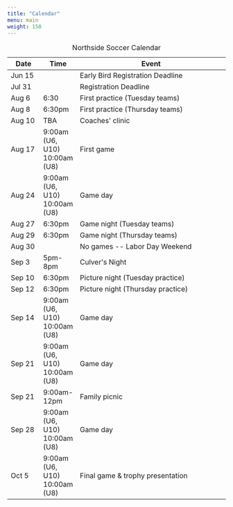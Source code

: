 ```yaml
---
title: "Calendar"
menu: main
weight: 150
---
```


<table class="table">
  <caption align="top">Northside Soccer Calendar</caption>
  <thead>
    <tr>
      <th width="15%">Date</th>
      <th width="15%">Time</th>
      <th width="70%">Event</th>
    </tr>
  </thead>
  <tbody>
    <tr>
      <td>Jun 15</td>
      <td></td>
      <td>Early Bird Registration Deadline</td>
    </tr>
    <tr>
      <td>Jul 31</td>
      <td></td>
      <td>Registration Deadline</td>
    </tr>
    <tr>
      <td>Aug 6</td>
      <td>6:30</td>
      <td>First practice (Tuesday teams)</td>
    </tr>
    <tr>
      <td>Aug 8</td>
      <td>6:30pm</td>
      <td>First practice (Thursday teams)</td>
    </tr>
    <tr>
      <td>Aug 10</td>
      <td>TBA</td>
      <td>Coaches' clinic</td>
    </tr>
    <tr>
      <td>Aug 17</td>
      <td>
        9:00am (U6, U10)<br />
        10:00am (U8)<br />
      </td>
      <td>First game</td>
    </tr>
    <tr>
      <td>Aug 24</td>
      <td>
        9:00am (U6, U10)<br />
        10:00am (U8)<br />
      </td>
      <td>Game day</td>
    </tr>
    <tr>
      <td>Aug 27</td>
      <td>6:30pm</td>
      <td>Game night (Tuesday teams)</td>
    </tr>
    <tr>
      <td>Aug 29</td>
      <td>6:30pm</td>
      <td>Game night (Thursday teams)</td>
    </tr>
    <tr>
      <td>Aug 30</td>
      <td></td>
      <td>No games -- Labor Day Weekend</td>
    </tr>
    <tr>
      <td>Sep 3</td>
      <td>5pm-8pm</td>
	  <td>Culver's Night</td>
    </tr>
    <tr>
      <td>Sep 10</td>
      <td>
        6:30pm
      </td>
      <td>Picture night (Tuesday practice)</td>
    </tr>
    <tr>
      <td>Sep 12</td>
      <td>
        6:30pm
      </td>
      <td>Picture night (Thursday practice)</td>
    </tr>
    <tr>
      <td>Sep 14</td>
      <td>
        9:00am (U6, U10)<br />
        10:00am (U8)<br />
      </td>
      <td>Game day</td>
    </tr>
    <tr>
      <td>Sep 21</td>
      <td>
        9:00am (U6, U10)<br />
        10:00am (U8)<br />
      </td>
      <td>Game day</td>
    </tr>
    <tr>
      <td>Sep 21</td>
      <td>9:00am-12pm</td>
      <td>Family picnic</td>
    </tr>
    <tr>
      <td>Sep 28</td>
      <td>
        9:00am (U6, U10)<br />
        10:00am (U8)<br />
      </td>
      <td>Game day</td>
    </tr>
    <tr>
      <td>Oct 5</td>
      <td>
        9:00am (U6, U10)<br />
        10:00am (U8)<br />
      </td>
      <td>Final game &amp; trophy presentation</td>
    </tr>
  </tbody>
</table>
